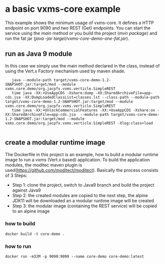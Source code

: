 # a basic vxms-core example

This example shows the minimum usage of vxms-core. It defines a HTTP endpoint on port 9090 and two REST (Get) endpoints. 
You can start the service using the *main* method or you build the project (*mvn package*) and run the fat jar (*java -jar target/vxms-core-demo-one-fat.jar*).

## run as Java 9 module
In this case we simply use the main method declared in the class, instead of using the Vert.x Factory mechanism used by maven shade.

```shell
   java --module-path target/vxms-core-demo-1.2-SNAPSHOT.jar:target/mod --module vxms.core.demo/org.jacpfx.vxms.verticle.SimpleREST
   time java -XX:+UseAppCDS -Xshare:dump -XX:SharedArchiveFile=app-cds.jsa -XX:DumpLoadedClassList=classes.lst --class-path --module-path target/vxms-core-demo-1.2-SNAPSHOT.jar:target/mod --module vxms.core.demo/org.jacpfx.vxms.verticle.SimpleREST
   time java -XX:+UnlockCommercialFeatures -XX:+UseAppCDS -Xshare:on -XX:SharedArchiveFile=app-cds.jsa  --module-path target/vxms-core-demo-1.2-SNAPSHOT.jar:target/mod --module vxms.core.demo/org.jacpfx.vxms.verticle.SimpleREST -Xlog:class+load
  
``` 

## create a modular runtime image
The Dockerfile in this project is an example, how to build a modular runtime image to run a vxms (Vert.x based) application. To build the application modules, the moditec maven plugin is used(https://github.com/moditect/moditect). Basically the process consists of 3 Steps:
- Step 1: clone the project, switch to Java9 branch and build the project against Java9
- Step 2: the created modules are copied to the next step, the alpine JDK11 will be downloaded an a modular runtime image will be created
- Step 3: the modular image (containing the REST service) will be copied to an alpine image

### how to build
```shell
docker build -t core-demo .
```
### how to run
```shell
docker run -m32M -p 9090:9090 --name core-demo core-demo:latest
```

